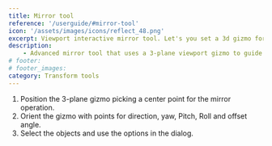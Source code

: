 ```yaml
---
title: Mirror tool
reference: '/userguide/#mirror-tool'
icon: '/assets/images/icons/reflect_48.png'
excerpt: Viewport interactive mirror tool. Let's you set a 3d gizmo for freely position mirror planes.
description:
    - Advanced mirror tool that uses a 3-plane viewport gizmo to guide the mirror operation.
# footer:
# footer_images:
category: Transform tools
---
```


1. Position the 3-plane gizmo picking a center point for the mirror operation.
2. Orient the gizmo with points for direction, yaw, Pitch, Roll and offset angle.
3. Select the objects and use the options in the dialog.
